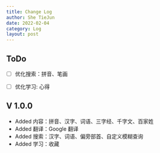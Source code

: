 ```yaml
---
title: Change Log
author: She TieJun
date: 2022-02-04
category: Log
layout: post
---
```


## ToDo
- [ ]  优化搜索：拼音、笔画
- [ ]  优化学习: 心得



## V 1.0.0
- Added 内容：拼音、汉字、词语、三字经、千字文、百家姓
- Added 翻译：Google 翻译
- Added 搜索：汉字、词语、偏旁部首、自定义模糊查询
- Added 学习：收藏